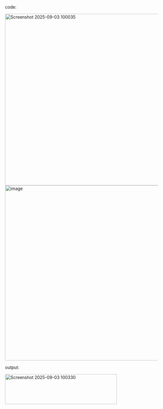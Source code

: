 code:

<img width="839" height="565" alt="Screenshot 2025-09-03 100035" src="https://github.com/user-attachments/assets/7c96caf8-e012-4b15-a267-8c227e48824b" />
<img width="576" height="577" alt="image" src="https://github.com/user-attachments/assets/b3cd767a-7b4e-40b3-ae00-e96a569a427b" />


output:

<img width="368" height="99" alt="Screenshot 2025-09-03 100330" src="https://github.com/user-attachments/assets/be779c4b-1376-4739-99ad-290342f0f456" />

